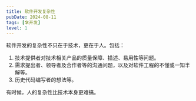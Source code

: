 ```yaml
---
title: 软件开发复杂性
pubDate: 2024-08-11
tags: [🛠️开发]
level: 1
---
```


软件开发的复杂性不只在于技术，更在于人。包括：

1. 技术提供者对技术相关产品的质量保障、描述、易用性等问题。
2. 需求提出者、领导者及合作者等的沟通问题，以及对软件工程的不懂或一知半解等。
3. 历史代码编写者的想法等。

有时候，人的复杂性比技术本身更难搞。

